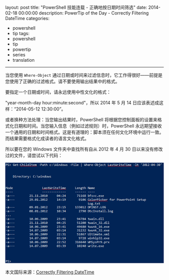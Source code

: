﻿layout: post
title: "PowerShell 技能连载 - 正确地按日期时间筛选"
date: 2014-02-18 00:00:00
description: PowerTip of the Day - Correctly Filtering DateTime
categories:
- powershell
- tip
tags:
- powershell
- tip
- powertip
- series
- translation
---
当您使用 `Where-Object` 通过日期或时间来过滤信息时，它工作得很好——前提是您使用了正确的过滤格式。请不要使用输出结果中的格式。

要指定一个日期或时间，请永远使用中性文化的格式：

"year-month-day hour:minute:second"，所以 2014 年 5 月 14 日应该表述成这样：“2014-05-12 12:30:00”。

或者换种方法处理：当您输出结果时，PowerShell 将根据您控制面板的设置来格式化日期和时间。当您输入信息（例如过滤规则）时，PowerShell 永远期望接收一个通用的日期和时间格式。这是有道理的：脚本须在任何文化环境中运行一致。而结果需要格式化成读者的语言文化格式。

所以要在您的 Windows 文件夹中查找所有自从 2012 年 4 月 30 日以来没有修改过的文件，请尝试以下代码：

![](/img/2014-02-18-correctly-filtering-datetime-001.png)

<!--more-->
本文国际来源：[Correctly Filtering DateTime](http://powershell.com/cs/blogs/tips/archive/2014/02/18/correctly-filtering-datetime.aspx)
